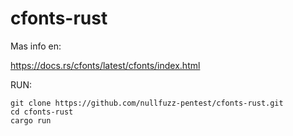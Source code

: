 # cfonts-rust
Mas info en:

https://docs.rs/cfonts/latest/cfonts/index.html

RUN:

```
git clone https://github.com/nullfuzz-pentest/cfonts-rust.git
cd cfonts-rust 
cargo run
```
